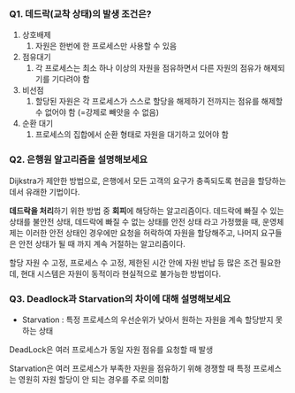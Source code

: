 ### Q1. 데드락(교착 상태)의 발생 조건은?

1. 상호배제
    1. 자원은 한번에 한 프로세스만 사용할 수 있음
2. 점유대기
    1. 각 프로세스는 최소 하나 이상의 자원을 점유하면서 다른 자원의 점유가 해제되기를 기다려야 함
3. 비선점
    1. 할당된 자원은 각 프로세스가 스스로 할당을 해제하기 전까지는 점유를 해제할 수 없어야 함 (=강제로 빼앗을 수 없음)
4. 순환 대기
    1. 프로세스의 집합에서 순환 형태로 자원을 대기하고 있어야 함

### Q2. 은행원 알고리즘을 설명해보세요

Dijkstra가 제안한 방법으로, 은행에서 모든 고객의 요구가 충족되도록 현금을 할당하는데서 유래한 기법이다.

**데드락을 처리**하기 위한 방법 중 **회피**에 해당하는 알고리즘이다. 데드락에 빠질 수 있는 상태를 불안전 상태, 데드락에 빠질 수 없는 상태를 안전 상태 라고 가정했을 때, 운영체제는 이러한 안전 상태인 경우에만 요청을 허락하여 자원을 할당해주고, 나머지 요구들은 안전 상태가 될 때 까지 계속 거절하는 알고리즘이다.

할당 자원 수 고정, 프로세스 수 고정, 제한된 시간 안에 자원 반납 등 많은 조건 필요한데, 현대 시스템은 자원이 동적이라 현실적으로 불가능한 방법이다.

### Q3. Deadlock과 Starvation의 차이에 대해 설명해보세요

- Starvation : 특정 프로세스의 우선순위가 낮아서 원하는 자원을 계속 할당받지 못하는 상태

DeadLock은 여러 프로세스가 동일 자원 점유를 요청할 때 발생

Starvation은 여러 프로세스가 부족한 자원을 점유하기 위해 경쟁할 때 특정 프로세스는 영원히 자원 할당이 안 되는 경우를 주로 의미함